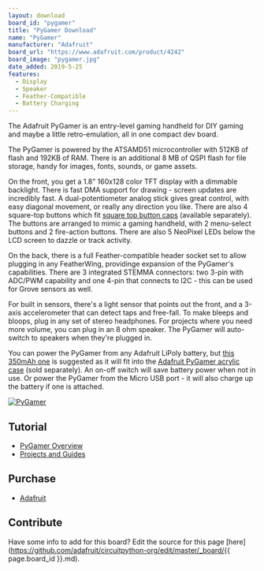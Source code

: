 ```yaml
---
layout: download
board_id: "pygamer"
title: "PyGamer Download"
name: "PyGamer"
manufacturer: "Adafruit"
board_url: "https://www.adafruit.com/product/4242"
board_image: "pygamer.jpg"
date_added: 2019-5-25
features:
  - Display
  - Speaker
  - Feather-Compatible
  - Battery Charging
---
```


The Adafruit PyGamer is an entry-level gaming handheld for DIY gaming and maybe a little retro-emulation, all in one compact dev board.

The PyGamer is powered by the ATSAMD51 microcontroller with 512KB of flash and 192KB of RAM. There is an additional 8 MB of QSPI flash for file storage, handy for images, fonts, sounds, or game assets.

On the front, you get a 1.8" 160x128 color TFT display with a dimmable backlight. There is fast DMA support for drawing - screen updates are incredibly fast. A dual-potentiometer analog stick gives great control, with easy diagonal movement, or really any direction you like.
There are also 4 square-top buttons which fit [square top button caps](https://www.adafruit.com/product/4228) (available separately). The buttons are arranged to mimic a gaming handheld, with 2 menu-select buttons and 2 fire-action buttons. There are also 5 NeoPixel LEDs below the LCD screen to dazzle or track activity.

On the back, there is a full Feather-compatible header socket set to allow plugging in any FeatherWing, providinge expansion of the PyGamer's capabilities. There are 3 integrated STEMMA connectors: two 3-pin with ADC/PWM capability and one 4-pin that connects to I2C -  this can be used for Grove sensors as well.

For built in sensors, there's a light sensor that points out the front, and a 3-axis accelerometer that can detect taps and free-fall. To make bleeps and bloops, plug in any set of stereo headphones. For projects where you need more volume, you can plug in an 8 ohm speaker. The PyGamer will auto-switch to speakers when they're plugged in.

You can power the PyGamer from any Adafruit LiPoly battery, but [this 350mAh one](https://www.adafruit.com/product/2750) is suggested as it will fit into the [Adafruit PyGamer acrylic case](https://www.adafruit.com/product/4238) (sold separately). An on-off switch will save battery power when not in use. Or power the PyGamer from the Micro USB port - it will also charge up the battery if one is attached.

[![PyGamer](http://img.youtube.com/vi/yX2SuS0rK2A/0.jpg)](https://youtu.be/yX2SuS0rK2A?t=1167 "PyGamer")

## Tutorial

- [PyGamer Overview](https://learn.adafruit.com/adafruit-pygamer)
- [Projects and Guides](https://learn.adafruit.com/products/4242/guides)

## Purchase

* [Adafruit](https://www.adafruit.com/product/4242)

## Contribute

Have some info to add for this board? Edit the source for this page [here](https://github.com/adafruit/circuitpython-org/edit/master/_board/{{ page.board_id }}.md).
